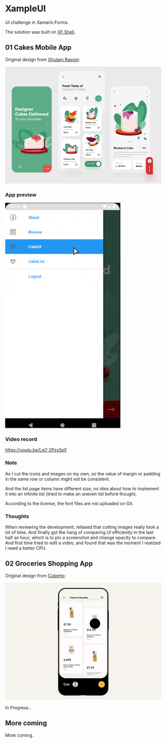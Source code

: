 # XampleUI

UI challenge in Xamarin.Forms.

The solution was built on [XF.Shell](https://docs.microsoft.com/en-us/xamarin/xamarin-forms/app-fundamentals/shell/).



## 01 Cakes Mobile App

Original design from [Ghulam Rasool](https://dribbble.com/shots/14018398-Cakes-Mobile-App-UX-UI-Design/attachments/5634963?mode=media):

![Dribbble Design](Assets/DribCakes/original.webp)



### App preview

![demo](Assets/DribCakes/appdemo.gif)



### Video record

https://youtu.be/Lq7-2PzsSpY



### Note

As I cut the icons and images on my own, so the value of margin or padding in the same row or column might not be consistent.

And the list page items have different size, no idea about how to implement it into an infinite list (tried to make an uneven list before though).

According to the license, the font files are not uploaded on Git.



### Thoughts

When reviewing the development, reliased that cutting images really took a lot of time. And finally got the hang of comparing UI efficiently in the last half an hour, which is to pin a screenshot and change opacity to compare. And first time tried to edit a video, and found that was the moment I realized I need a better CPU.



## 02 Groceries Shopping App

Original design from [Cuberto](https://dribbble.com/shots/6120171-Groceries-Shopping-App-Interaction):

![original](Assets/DribGroc/original.gif)





In Progress..





## More coming

More coming.